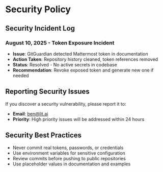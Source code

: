 # Security Policy

## Security Incident Log

### August 10, 2025 - Token Exposure Incident
- **Issue**: GitGuardian detected Mattermost token in documentation 
- **Action Taken**: Repository history cleaned, token references removed
- **Status**: Resolved - No active secrets in codebase
- **Recommendation**: Revoke exposed token and generate new one if needed

## Reporting Security Issues

If you discover a security vulnerability, please report it to:
- **Email**: ben@lit.ai
- **Priority**: High priority issues will be addressed within 24 hours

## Security Best Practices

- Never commit real tokens, passwords, or credentials
- Use environment variables for sensitive configuration
- Review commits before pushing to public repositories
- Use placeholder values in documentation and examples

